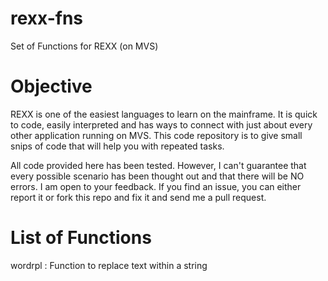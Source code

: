 rexx-fns
========

Set of Functions for REXX (on MVS)

Objective
=========
REXX is one of the easiest languages to learn on the mainframe. It is quick to code, easily interpreted and has ways to connect with just about every other application running on MVS. This code repository is to give small snips of code that will help you with repeated tasks.

All code provided here has been tested. However, I can't guarantee that every possible scenario has been thought out and that there will be NO errors. I am open to your feedback. If you find an issue, you can either report it or fork this repo and fix it and send me a pull request.

List of Functions
=================

wordrpl         : Function to replace text within a string
